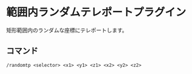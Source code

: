 # 範囲内ランダムテレポートプラグイン

矩形範囲内のランダムな座標にテレポートします。

## コマンド

```
/randomtp <selector> <x1> <y1> <z1> <x2> <y2> <z2>
```

